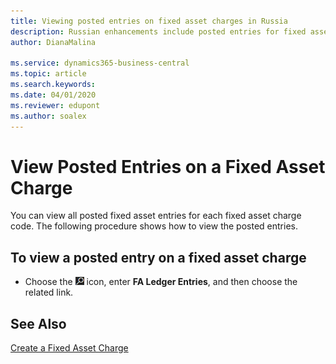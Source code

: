 ```yaml
---
title: Viewing posted entries on fixed asset charges in Russia
description: Russian enhancements include posted entries for fixed asset charges.
author: DianaMalina

ms.service: dynamics365-business-central
ms.topic: article
ms.search.keywords:
ms.date: 04/01/2020
ms.reviewer: edupont
ms.author: soalex
---
```


# View Posted Entries on a Fixed Asset Charge

You can view all posted fixed asset entries for each fixed asset charge code. The following procedure shows how to view the posted entries.

## To view a posted entry on a fixed asset charge

- Choose the ![Lightbulb that opens the Tell Me feature](../../media/ui-search/search_small.png "Tell me what you want to do") icon, enter **FA Ledger Entries**, and then choose the related link.

## See Also

[Create a Fixed Asset Charge](How-to-Create-a-Fixed-Asset-Charge.md)  
